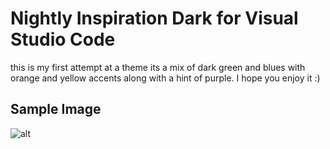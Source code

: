 # Nightly Inspiration Dark for Visual Studio Code

this is my first attempt at a theme its a mix of dark green and blues with orange and yellow accents
along with a hint of purple. I hope you enjoy it :)

## Sample Image
![alt](https://)